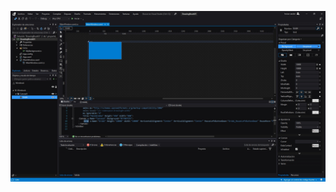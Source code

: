![](https://github.com/CesarSerradorCuevas/WPF/blob/master/InfiniteCanvas/ReadmeFiles/InfiniteCanvas01.jpg?raw=true)
